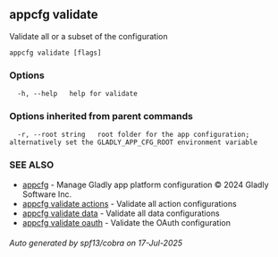 ## appcfg validate

Validate all or a subset of the configuration

```
appcfg validate [flags]
```

### Options

```
  -h, --help   help for validate
```

### Options inherited from parent commands

```
  -r, --root string   root folder for the app configuration; alternatively set the GLADLY_APP_CFG_ROOT environment variable
```

### SEE ALSO

* [appcfg](appcfg.md)	 - Manage Gladly app platform configuration © 2024 Gladly Software Inc.
* [appcfg validate actions](appcfg_validate_actions.md)	 - Validate all action configurations
* [appcfg validate data](appcfg_validate_data.md)	 - Validate all data configurations
* [appcfg validate oauth](appcfg_validate_oauth.md)	 - Validate the OAuth configuration

###### Auto generated by spf13/cobra on 17-Jul-2025
